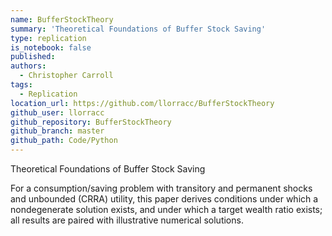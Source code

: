 ```yaml
---
name: BufferStockTheory
summary: 'Theoretical Foundations of Buffer Stock Saving'
type: replication
is_notebook: false
published:
authors:
  - Christopher Carroll
tags:
  - Replication
location_url: https://github.com/llorracc/BufferStockTheory
github_user: llorracc
github_repository: BufferStockTheory
github_branch: master
github_path: Code/Python
---
```


Theoretical Foundations of Buffer Stock Saving

For a consumption/saving problem with transitory and permanent shocks and unbounded (CRRA) utility, this paper derives conditions under which a nondegenerate solution exists, and under which a target wealth ratio exists; all results are paired with illustrative numerical solutions.
